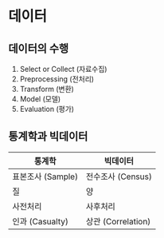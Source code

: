 # 데이터

## 데이터의 수행
1. Select or Collect (자료수집)
2. Preprocessing (전처리)
3. Transform (변환)
4. Model (모델)
5. Evaluation (평가)

## 통계학과 빅데이터
|통계학|빅데이터|
|-|-|
|표본조사 (Sample)|전수조사 (Census)|
|질|양|
|사전처리|사후처리|
|인과 (Casualty)|상관 (Correlation)|
